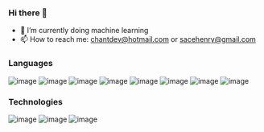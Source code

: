 ### Hi there 👋
- 🔭 I’m currently doing machine learning
- 📫 How to reach me: chantdev@hotmail.com or sacehenry@gmail.com
### Languages
![image](https://github.com/1proprogrammerchant/1proprogrammerchant/assets/126305902/22f94db1-aab7-4d1c-a1b2-d1a5dd902425) ![image](https://github.com/1proprogrammerchant/1proprogrammerchant/assets/126305902/42e22f0a-b9a2-4192-900e-b73e715978e0) ![image](https://github.com/1proprogrammerchant/1proprogrammerchant/assets/126305902/92043306-43ec-41f5-85e8-8d084309ebe1) ![image](https://github.com/1proprogrammerchant/1proprogrammerchant/assets/126305902/6fa4dd8d-fd2d-4ea8-a552-4796976d9116) ![image](https://github.com/1proprogrammerchant/1proprogrammerchant/assets/126305902/d6eb41af-52bf-47d9-8f23-021236f3d91b) ![image](https://github.com/1proprogrammerchant/1proprogrammerchant/assets/126305902/476dfcc8-1251-4d5f-af2b-b565bc8a2a55) ![image](https://github.com/1proprogrammerchant/1proprogrammerchant/assets/126305902/2aea8a1e-c7fd-45f8-8040-e04868b9e540)
![image](https://github.com/1proprogrammerchant/1proprogrammerchant/assets/126305902/a3bde0eb-7fb8-4595-95b3-c3665a70cd6b)

### Technologies
![image](https://github.com/1proprogrammerchant/1proprogrammerchant/assets/126305902/29357fb2-e9e1-4aec-97dd-90c4ee56002e) ![image](https://github.com/1proprogrammerchant/1proprogrammerchant/assets/126305902/a272aab4-cb16-4d9f-ae67-6a0e94c4aecb) ![image](https://github.com/1proprogrammerchant/1proprogrammerchant/assets/126305902/61e2ae11-99c6-4cf6-a838-1dc35c4b7ebe)















<!--
**1proprogrammerchant/1proprogrammerchant** is a ✨ _special_ ✨ repository because its `README.md` (this file) appears on your GitHub profile.

Here are some ideas to get you started:

- 🔭 I’m currently working on ...
- 🌱 I’m currently learning ...
- 👯 I’m looking to collaborate on ...
- 🤔 I’m looking for help with ...
- 💬 Ask me about ...
- 📫 How to reach me: ...
- 😄 Pronouns: ...
- ⚡ Fun fact: ...
-->
